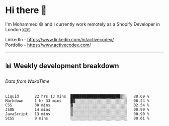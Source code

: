 # Hi there 👋

I'm Mohammed 😃 and I currently work remotely as a Shopify Developer in London 🇬🇧.

LinkedIn - https://www.linkedin.com/in/activecodex/
<br/>
Portfolio - https://www.activecodex.com/

---

## 📊 Weekly development breakdown
###### Data from WakaTime

<!--START_SECTION:waka-->

```text
Liquid       22 hrs 13 mins  ██████████████████████▒░░   88.69 %
Markdown     1 hr 33 mins    █▓░░░░░░░░░░░░░░░░░░░░░░░   06.24 %
CSS          38 mins         ▓░░░░░░░░░░░░░░░░░░░░░░░░   02.54 %
JSON         14 mins         ▒░░░░░░░░░░░░░░░░░░░░░░░░   00.99 %
JavaScript   13 mins         ▒░░░░░░░░░░░░░░░░░░░░░░░░   00.90 %
SCSS         9 mins          ░░░░░░░░░░░░░░░░░░░░░░░░░   00.61 %
```

<!--END_SECTION:waka-->

